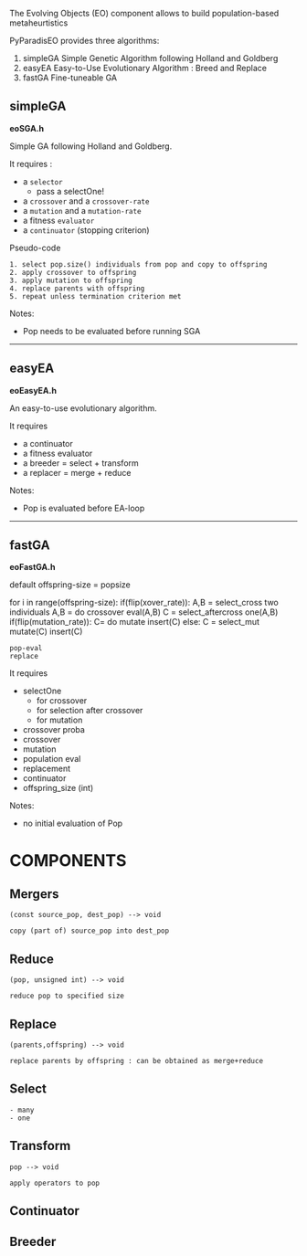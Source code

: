 The Evolving Objects (EO) component allows to build population-based metaheurtistics

PyParadisEO provides three algorithms:

1. simpleGA
    Simple Genetic Algorithm following Holland and Goldberg
2. easyEA
    Easy-to-Use Evolutionary Algorithm : Breed and Replace
3. fastGA
    Fine-tuneable GA


simpleGA
--------
**eoSGA.h**

Simple GA following Holland and Goldberg.

It requires :
- a `selector`
    - pass a selectOne!
- a `crossover` and a `crossover-rate`
- a `mutation` and a `mutation-rate`
- a fitness `evaluator`
- a `continuator` (stopping criterion)

Pseudo-code
```
1. select pop.size() individuals from pop and copy to offspring
2. apply crossover to offspring
3. apply mutation to offspring
4. replace parents with offspring
5. repeat unless termination criterion met
```

Notes:
- Pop needs to be evaluated before running SGA


-------------------------------------

easyEA
------
**eoEasyEA.h**

An easy-to-use evolutionary algorithm.

It requires
- a continuator
- a fitness evaluator
- a breeder = select + transform
- a replacer = merge + reduce

Notes:
- Pop is evaluated before EA-loop

-----------------------------------------------

fastGA
------
**eoFastGA.h**

default offspring-size = popsize

for i in range(offspring-size):
    if(flip(xover_rate)):
        A,B = select_cross two individuals
        A,B = do crossover
        eval(A,B)
        C = select_aftercross one(A,B)
        if(flip(mutation_rate)):
            C= do mutate
        insert(C)
    else:
        C = select_mut
        mutate(C)
        insert(C)

    pop-eval
    replace


It requires
- selectOne
    - for crossover
    - for selection after crossover
    - for mutation
- crossover proba
- crossover
- mutation
- population eval
- replacement
- continuator
- offspring_size (int)

Notes:
- no initial evaluation of Pop


# COMPONENTS

## Mergers
    (const source_pop, dest_pop) --> void

    copy (part of) source_pop into dest_pop
## Reduce
    (pop, unsigned int) --> void

    reduce pop to specified size
## Replace
    (parents,offspring) --> void

    replace parents by offspring : can be obtained as merge+reduce

## Select
    - many
    - one

## Transform
    pop --> void

    apply operators to pop

## Continuator

## Breeder
